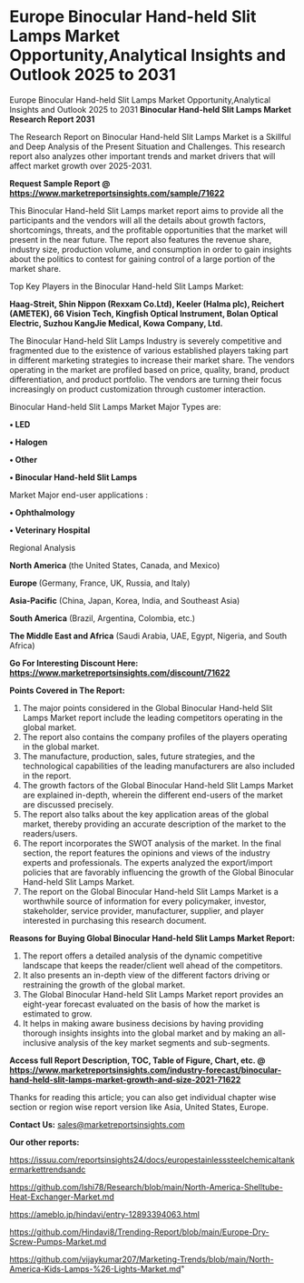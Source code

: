 # Europe Binocular Hand-held Slit Lamps Market Opportunity,Analytical Insights and Outlook 2025 to 2031
Europe Binocular Hand-held Slit Lamps Market Opportunity,Analytical Insights and Outlook 2025 to 2031
<strong>Binocular Hand-held Slit Lamps Market Research Report 2031</strong>

The Research Report on Binocular Hand-held Slit Lamps Market is a Skillful and Deep Analysis of the Present Situation and Challenges. This research report also analyzes other important trends and market drivers that will affect market growth over 2025-2031.

<strong>Request Sample Report @ <a href=https://www.marketreportsinsights.com/sample/71622>https://www.marketreportsinsights.com/sample/71622</a></strong>

This Binocular Hand-held Slit Lamps market report aims to provide all the participants and the vendors will all the details about growth factors, shortcomings, threats, and the profitable opportunities that the market will present in the near future. The report also features the revenue share, industry size, production volume, and consumption in order to gain insights about the politics to contest for gaining control of a large portion of the market share.

Top Key Players in the Binocular Hand-held Slit Lamps Market:

<strong>Haag-Streit, Shin Nippon (Rexxam Co.Ltd), Keeler (Halma plc), Reichert (AMETEK), 66 Vision Tech, Kingfish Optical Instrument, Bolan Optical Electric, Suzhou KangJie Medical, Kowa Company, Ltd.</strong>

The Binocular Hand-held Slit Lamps Industry is severely competitive and fragmented due to the existence of various established players taking part in different marketing strategies to increase their market share. The vendors operating in the market are profiled based on price, quality, brand, product differentiation, and product portfolio. The vendors are turning their focus increasingly on product customization through customer interaction.

Binocular Hand-held Slit Lamps Market Major Types are:

<strong>• LED

• Halogen

• Other

• Binocular Hand-held Slit Lamps</strong>

Market Major end-user applications :

<strong>• Ophthalmology

• Veterinary Hospital</strong>

Regional Analysis

</u><strong><b>North America</b></strong> (the United States, Canada, and Mexico)

<strong><b>Europe </b></strong>(Germany, France, UK, Russia, and Italy)

<strong><b>Asia-Pacific</b></strong> (China, Japan, Korea, India, and Southeast Asia)

<strong><b>South America</b></strong> (Brazil, Argentina, Colombia, etc.)

<strong><b>The Middle East and Africa</b></strong> (Saudi Arabia, UAE, Egypt, Nigeria, and South Africa)

<strong>Go For Interesting Discount Here: <a href=https://www.marketreportsinsights.com/discount/71622>https://www.marketreportsinsights.com/discount/71622</a></strong>

<strong>Points Covered in The Report:</strong>
<ol>
  <li>The major points considered in the Global Binocular Hand-held Slit Lamps Market report include the leading competitors operating in the global market.</li>
  <li>The report also contains the company profiles of the players operating in the global market.</li>
  <li>The manufacture, production, sales, future strategies, and the technological capabilities of the leading manufacturers are also included in the report.</li>
  <li>The growth factors of the Global Binocular Hand-held Slit Lamps Market are explained in-depth, wherein the different end-users of the market are discussed precisely.</li>
  <li>The report also talks about the key application areas of the global market, thereby providing an accurate description of the market to the readers/users.</li>
  <li>The report incorporates the SWOT analysis of the market. In the final section, the report features the opinions and views of the industry experts and professionals. The experts analyzed the export/import policies that are favorably influencing the growth of the Global Binocular Hand-held Slit Lamps Market.</li>
  <li>The report on the Global Binocular Hand-held Slit Lamps Market is a worthwhile source of information for every policymaker, investor, stakeholder, service provider, manufacturer, supplier, and player interested in purchasing this research document.</li>
</ol>
<strong>Reasons for Buying Global Binocular Hand-held Slit Lamps Market Report:</strong>

<ol>
  <li>The report offers a detailed analysis of the dynamic competitive landscape that keeps the reader/client well ahead of the competitors.</li>
  <li>It also presents an in-depth view of the different factors driving or restraining the growth of the global market.</li>
  <li>The Global Binocular Hand-held Slit Lamps Market report provides an eight-year forecast evaluated on the basis of how the market is estimated to grow.</li>
  <li>It helps in making aware business decisions by having providing thorough insights insights into the global market and by making an all-inclusive analysis of the key market segments and sub-segments.</li>
</ol>
<strong>Access full Report Description, TOC, Table of Figure, Chart, etc. @ <a href=https://www.marketreportsinsights.com/industry-forecast/binocular-hand-held-slit-lamps-market-growth-and-size-2021-71622>https://www.marketreportsinsights.com/industry-forecast/binocular-hand-held-slit-lamps-market-growth-and-size-2021-71622</a></strong>


Thanks for reading this article; you can also get individual chapter wise section or region wise report version like Asia, United States, Europe.

<strong>Contact Us:</strong>
sales@marketreportsinsights.com

<strong>Our other reports:</strong>

<a href=https://issuu.com/reportsinsights24/docs/europestainlesssteelchemicaltankermarkettrendsandc>https://issuu.com/reportsinsights24/docs/europestainlesssteelchemicaltankermarkettrendsandc</a>

<a href=https://github.com/Ishi78/Research/blob/main/North-America-Shelltube-Heat-Exchanger-Market.md>https://github.com/Ishi78/Research/blob/main/North-America-Shelltube-Heat-Exchanger-Market.md</a>

<a href=https://ameblo.jp/hindavi/entry-12893394063.html>https://ameblo.jp/hindavi/entry-12893394063.html</a>

<a href=https://github.com/Hindavi8/Trending-Report/blob/main/Europe-Dry-Screw-Pumps-Market.md>https://github.com/Hindavi8/Trending-Report/blob/main/Europe-Dry-Screw-Pumps-Market.md</a>

<a href=https://github.com/vijaykumar207/Marketing-Trends/blob/main/North-America-Kids-Lamps-%26-Lights-Market.md>https://github.com/vijaykumar207/Marketing-Trends/blob/main/North-America-Kids-Lamps-%26-Lights-Market.md</a>"
